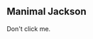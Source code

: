 ## Manimal Jackson
<html>
<body>


<p id="demo" onclick="myFunction()">Don't click me.</p>

<script>
function myFunction() {
  document.getElementById("demo").innerHTML = "YOU BASTARD";
}
</script>

</body>
</html>

